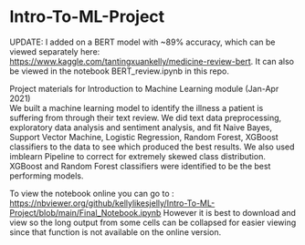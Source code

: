 # Intro-To-ML-Project

UPDATE:
I added on a BERT model with ~89% accuracy, which can be viewed separately here: https://www.kaggle.com/tantingxuankelly/medicine-review-bert. It can also be viewed in the notebook BERT_review.ipynb in this repo.

Project materials for Introduction to Machine Learning module (Jan-Apr 2021) <br>
We built a machine learning model to identify the illness a patient is suffering from through their text review. We did text data preprocessing, exploratory data analysis and sentiment analysis, and fit Naive Bayes, Support Vector Machine, Logistic Regression, Random Forest, XGBoost classifiers to the data to see which produced the best results. We also used imblearn Pipeline to correct for extremely skewed class distribution. XGBoost and Random Forest classifiers were identified to be the best performing models.

To view the notebook online you can go to : https://nbviewer.org/github/kellylikesjelly/Intro-To-ML-Project/blob/main/Final_Notebook.ipynb
However it is best to download and view so the long output from some cells can be collapsed for easier viewing since that function is not available on the online version.
